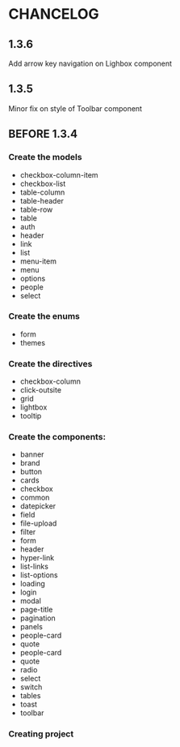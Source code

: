 # CHANCELOG

## 1.3.6
Add arrow key navigation on Lighbox component

## 1.3.5
Minor fix on style of Toolbar component

## BEFORE 1.3.4

### Create the models
  - checkbox-column-item
  - checkbox-list
  - table-column
  - table-header
  - table-row
  - table
  - auth
  - header
  - link
  - list
  - menu-item
  - menu
  - options
  - people
  - select

### Create the enums
  - form
  - themes

### Create the directives
  - checkbox-column
  - click-outsite
  - grid
  - lightbox
  - tooltip

### Create the components:
  - banner
  - brand
  - button
  - cards
  - checkbox
  - common
  - datepicker
  - field
  - file-upload
  - filter
  - form
  - header
  - hyper-link
  - list-links
  - list-options
  - loading
  - login
  - modal
  - page-title
  - pagination
  - panels
  - people-card
  - quote
  - people-card
  - quote
  - radio
  - select
  - switch
  - tables
  - toast
  - toolbar

### Creating project